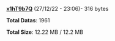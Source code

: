 [**x1hT9b7Q**](/data/x1hT9b7Q.txt) (27/12/22 - 23:06)- 316 bytes

**Total Datas**: 1961

**Total Size**: 12.22 MB / 12.2 MB